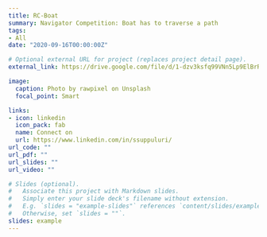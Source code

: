 ```yaml
---
title: RC-Boat
summary: Navigator Competition: Boat has to traverse a path
tags:
- All
date: "2020-09-16T00:00:00Z"

# Optional external URL for project (replaces project detail page).
external_link: https://drive.google.com/file/d/1-dzv3ksfq99VNn5Lp9ElBrRSWywBN3Tt/view

image:
  caption: Photo by rawpixel on Unsplash
  focal_point: Smart

links:
- icon: linkedin
  icon_pack: fab
  name: Connect on 
  url: https://www.linkedin.com/in/ssuppuluri/
url_code: ""
url_pdf: ""
url_slides: ""
url_video: ""

# Slides (optional).
#   Associate this project with Markdown slides.
#   Simply enter your slide deck's filename without extension.
#   E.g. `slides = "example-slides"` references `content/slides/example-slides.md`.
#   Otherwise, set `slides = ""`.
slides: example
---
```


